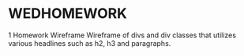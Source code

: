 # WEDHOMEWORK
1 Homework Wireframe
Wireframe of divs and div classes that utilizes various headlines such as h2, h3 and paragraphs.
